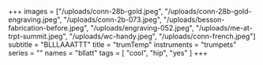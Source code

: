 +++
images = ["/uploads/conn-28b-gold.jpeg", "/uploads/conn-28b-gold-engraving.jpeg", "/uploads/conn-2b-073.jpeg", "/uploads/besson-fabrication-before.jpeg", "/uploads/engraving-052.jpeg", "/uploads/me-at-trpt-summit.jpeg", "/uploads/wc-handy.jpeg", "/uploads/conn-french.jpeg"]
subtitle = "BLLLAAATTT"
title = "trumTemp"
instruments = "trumpets"
series = ""
names = "bllatt"
tags = [
"cool",
"hip",
"yes"
]
+++
